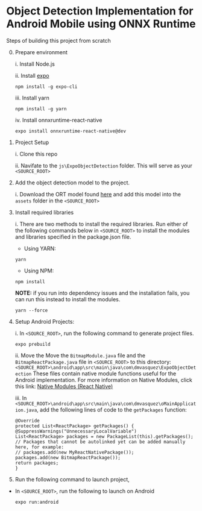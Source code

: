 # Object Detection Implementation for Android Mobile using ONNX Runtime

Steps of building this project from scratch

0. Prepare environment

     i. Install Node.js

     ii. Install [expo](https://docs.expo.dev/)
     ```
     npm install -g expo-cli
     ```
     iii. Install yarn
     ```
     npm install -g yarn
     ```
     iv. Install onnxruntime-react-native
     ```
     expo install onnxruntime-react-native@dev
     ```
  1. Project Setup

      i. Clone this repo 
      
      ii. Navifate to the ```js\ExpoObjectDetection``` folder. This will serve as your ```<SOURCE_ROOT>```
  2. Add the object detection model to the project.

       i. Download the ORT model found [here](https://github.com/vasquezd21/ExpoObjectDetection/blob/master/assets/ssd_mobilenet_v1.opset13.exported.ort) and add this model into the ```assets``` folder in the ```<SOURCE_ROOT>```

  3. Install required libraries

       i. There are two methods to install the required libraries. Run either of the following commands below in ```<SOURCE_ROOT>``` to install the modules and libraries specified in the package.json file.

       - Using YARN:
       ```
       yarn
       ```
       - Using NPM:
       ```
       npm install
       ```
       **NOTE:** if you run into dependency issues and the installation fails, you can run this instead to install the modules.
       ```
       yarn --force
       ```
  4. Setup Android Projects:

       i. In ```<SOURCE_ROOT>```, run the following command to generate project files.
       ```
       expo prebuild
       ```
       ii. Move the Move the ```BitmapModule.java``` file and the ```BitmapReactPackage.java``` file in ```<SOURCE_ROOT>``` to this directory: ```<SOURCE_ROOT>\android\app\src\main\java\com\dmvasquez\ExpoObjectDetection``` These files contain native module functions useful for the Android implementation. For more information on Native Modules, click this link: [Native Modules (React Native)](https://reactnative.dev/docs/next/native-modules-intro)

       iii. In ```<SOURCE_ROOT>\android\app\src\main\java\com\dmvasquez\oMainApplication.java```, add the following lines of code to the ```getPackages``` function:
       ```
       @Override
      protected List<ReactPackage> getPackages() {
      @SuppressWarnings("UnnecessaryLocalVariable")
      List<ReactPackage> packages = new PackageList(this).getPackages();
      // Packages that cannot be autolinked yet can be added manually here, for example:
       // packages.add(new MyReactNativePackage());
      packages.add(new BitmapReactPackage());
      return packages;
      }
       ```
  5. Run the following command to launch project,
  - In ```<SOURCE_ROOT>```, run the following to launch on Android
    ```
    expo run:android
    ```

